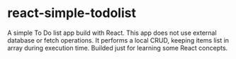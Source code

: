 # react-simple-todolist

A simple To Do list app build with React. This app does not use external database or fetch operations. It performs a local CRUD, keeping items list in array during execution time. Builded just for learning some React concepts.